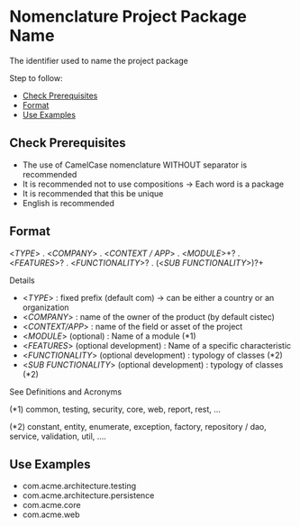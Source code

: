 # Nomenclature Project Package Name

The identifier used to name the project package





Step to follow:

- [Check Prerequisites](#check-prerequisites)
- [Format](#format)
- [Use Examples](#use-examples)





## Check Prerequisites

 * The use of CamelCase nomenclature WITHOUT separator is recommended
 * It is recommended not to use compositions → Each word is a package
 * It is recommended that this be unique
 * English is recommended





## Format

<_TYPE_> . <_COMPANY_> . <_CONTEXT / APP_> . <_MODULE_>+? . <_FEATURES_>? . <_FUNCTIONALITY_>? . (<_SUB FUNCTIONALITY_>)?+

Details

 * <_TYPE_> : fixed prefix (default com) -> can be either a country or an organization
 * <_COMPANY_> : name of the owner of the product (by default cistec)
 * <_CONTEXT/APP_> : name of the field or asset of the project
 * <_MODULE_> (optional) : Name of a module (*1)
 * <_FEATURES_> (optional development) : Name of a specific characteristic
 * <_FUNCTIONALITY_> (optional development) : typology of classes (*2)
 * <_SUB FUNCTIONALITY_> (optional development) : typology of classes (*2)

See Definitions and Acronyms

(*1) common, testing, security, core, web, report, rest, …

(*2) constant, entity, enumerate, exception, factory, repository / dao, service, validation, util, ….





## Use Examples

 * com.acme.architecture.testing
 * com.acme.architecture.persistence
 * com.acme.core
 * com.acme.web
